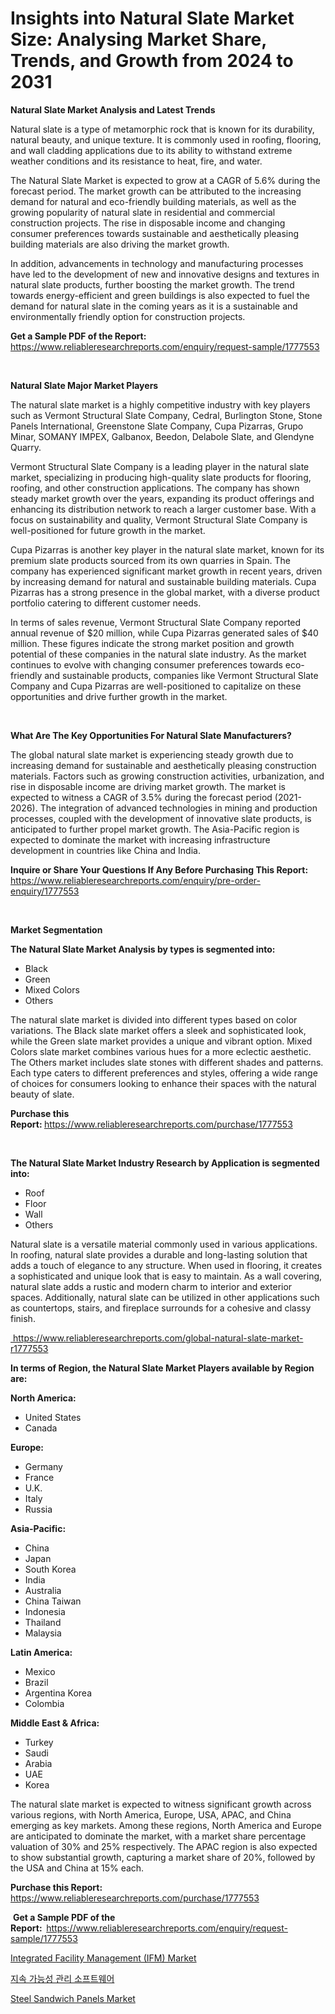 <p><h1>Insights into Natural Slate Market Size: Analysing Market Share, Trends, and Growth from 2024 to 2031</h1></p><p><strong>Natural Slate Market Analysis and Latest Trends</strong></p>
<p><p>Natural slate is a type of metamorphic rock that is known for its durability, natural beauty, and unique texture. It is commonly used in roofing, flooring, and wall cladding applications due to its ability to withstand extreme weather conditions and its resistance to heat, fire, and water.</p><p>The Natural Slate Market is expected to grow at a CAGR of 5.6% during the forecast period. The market growth can be attributed to the increasing demand for natural and eco-friendly building materials, as well as the growing popularity of natural slate in residential and commercial construction projects. The rise in disposable income and changing consumer preferences towards sustainable and aesthetically pleasing building materials are also driving the market growth.</p><p>In addition, advancements in technology and manufacturing processes have led to the development of new and innovative designs and textures in natural slate products, further boosting the market growth. The trend towards energy-efficient and green buildings is also expected to fuel the demand for natural slate in the coming years as it is a sustainable and environmentally friendly option for construction projects.</p></p>
<p><strong>Get a Sample PDF of the Report:&nbsp;</strong> <a href="https://www.reliableresearchreports.com/enquiry/request-sample/1777553">https://www.reliableresearchreports.com/enquiry/request-sample/1777553</a></p>
<p>&nbsp;</p>
<p><strong>Natural Slate Major Market Players</strong></p>
<p><p>The natural slate market is a highly competitive industry with key players such as Vermont Structural Slate Company, Cedral, Burlington Stone, Stone Panels International, Greenstone Slate Company, Cupa Pizarras, Grupo Minar, SOMANY IMPEX, Galbanox, Beedon, Delabole Slate, and Glendyne Quarry. </p><p>Vermont Structural Slate Company is a leading player in the natural slate market, specializing in producing high-quality slate products for flooring, roofing, and other construction applications. The company has shown steady market growth over the years, expanding its product offerings and enhancing its distribution network to reach a larger customer base. With a focus on sustainability and quality, Vermont Structural Slate Company is well-positioned for future growth in the market.</p><p>Cupa Pizarras is another key player in the natural slate market, known for its premium slate products sourced from its own quarries in Spain. The company has experienced significant market growth in recent years, driven by increasing demand for natural and sustainable building materials. Cupa Pizarras has a strong presence in the global market, with a diverse product portfolio catering to different customer needs.</p><p>In terms of sales revenue, Vermont Structural Slate Company reported annual revenue of $20 million, while Cupa Pizarras generated sales of $40 million. These figures indicate the strong market position and growth potential of these companies in the natural slate industry. As the market continues to evolve with changing consumer preferences towards eco-friendly and sustainable products, companies like Vermont Structural Slate Company and Cupa Pizarras are well-positioned to capitalize on these opportunities and drive further growth in the market.</p></p>
<p>&nbsp;</p>
<p><strong>What Are The Key Opportunities For Natural Slate Manufacturers?</strong></p>
<p><p>The global natural slate market is experiencing steady growth due to increasing demand for sustainable and aesthetically pleasing construction materials. Factors such as growing construction activities, urbanization, and rise in disposable income are driving market growth. The market is expected to witness a CAGR of 3.5% during the forecast period (2021-2026). The integration of advanced technologies in mining and production processes, coupled with the development of innovative slate products, is anticipated to further propel market growth. The Asia-Pacific region is expected to dominate the market with increasing infrastructure development in countries like China and India.</p></p>
<p><strong>Inquire or Share Your Questions If Any Before Purchasing This Report:</strong> <a href="https://www.reliableresearchreports.com/enquiry/pre-order-enquiry/1777553">https://www.reliableresearchreports.com/enquiry/pre-order-enquiry/1777553</a></p>
<p>&nbsp;</p>
<p><strong>Market Segmentation</strong></p>
<p><strong>The Natural Slate Market Analysis by types is segmented into:</strong></p>
<p><ul><li>Black</li><li>Green</li><li>Mixed Colors</li><li>Others</li></ul></p>
<p><p>The natural slate market is divided into different types based on color variations. The Black slate market offers a sleek and sophisticated look, while the Green slate market provides a unique and vibrant option. Mixed Colors slate market combines various hues for a more eclectic aesthetic. The Others market includes slate stones with different shades and patterns. Each type caters to different preferences and styles, offering a wide range of choices for consumers looking to enhance their spaces with the natural beauty of slate.</p></p>
<p><strong>Purchase this Report:&nbsp;</strong><a href="https://www.reliableresearchreports.com/purchase/1777553">https://www.reliableresearchreports.com/purchase/1777553</a></p>
<p>&nbsp;</p>
<p><strong>The Natural Slate Market Industry Research by Application is segmented into:</strong></p>
<p><ul><li>Roof</li><li>Floor</li><li>Wall</li><li>Others</li></ul></p>
<p><p>Natural slate is a versatile material commonly used in various applications. In roofing, natural slate provides a durable and long-lasting solution that adds a touch of elegance to any structure. When used in flooring, it creates a sophisticated and unique look that is easy to maintain. As a wall covering, natural slate adds a rustic and modern charm to interior and exterior spaces. Additionally, natural slate can be utilized in other applications such as countertops, stairs, and fireplace surrounds for a cohesive and classy finish.</p></p>
<p><a href="https://www.reliableresearchreports.com/global-natural-slate-market-r1777553">&nbsp;https://www.reliableresearchreports.com/global-natural-slate-market-r1777553</a></p>
<p><strong>In terms of Region, the Natural Slate Market Players available by Region are:</strong></p>
<p>
    <p> <strong> North America: </strong>
        <ul>
            <li>United States</li>
            <li>Canada</li>
        </ul>
        </p> 
    <p> <strong> Europe: </strong>
        <ul>
            <li>Germany</li>
            <li>France</li>
            <li>U.K.</li>
            <li>Italy</li>
            <li>Russia</li>
        </ul>
        </p> 
    <p> <strong> Asia-Pacific: </strong>
        <ul>
            <li>China</li>
            <li>Japan</li>
            <li>South Korea</li>
            <li>India</li>
            <li>Australia</li>
            <li>China Taiwan</li>
            <li>Indonesia</li>
            <li>Thailand</li>
            <li>Malaysia</li>
        </ul>
        </p> 
    <p> <strong> Latin America: </strong>
        <ul>
            <li>Mexico</li>
            <li>Brazil</li>
            <li>Argentina Korea</li>
            <li>Colombia</li>
        </ul>
        </p> 
    <p> <strong> Middle East & Africa: </strong>
        <ul>
            <li>Turkey</li>
            <li>Saudi</li>
            <li>Arabia</li>
            <li>UAE</li>
            <li>Korea</li>
        </ul>
    </p>
    </p>
<p><p>The natural slate market is expected to witness significant growth across various regions, with North America, Europe, USA, APAC, and China emerging as key markets. Among these regions, North America and Europe are anticipated to dominate the market, with a market share percentage valuation of 30% and 25% respectively. The APAC region is also expected to show substantial growth, capturing a market share of 20%, followed by the USA and China at 15% each.</p></p>
<p><strong>Purchase this Report: </strong><a href="https://www.reliableresearchreports.com/purchase/1777553">https://www.reliableresearchreports.com/purchase/1777553</a></p>
<p>&nbsp;<strong>Get a Sample PDF of the Report:&nbsp;&nbsp;</strong><a href="https://www.reliableresearchreports.com/enquiry/request-sample/1777553">https://www.reliableresearchreports.com/enquiry/request-sample/1777553</a></p>
<p><strong></strong></p>
<p><p><a href="https://github.com/ReyesHowell/Market-Research-Report-List-1/blob/main/integrated-facility-management-ifm-market.md">Integrated Facility Management (IFM) Market</a></p><p><a href="https://github.com/raap8632/Market-Research-Report-List-2/blob/main/67391546012.md">지속 가능성 관리 소프트웨어</a></p><p><a href="https://view.publitas.com/reportprime-1/steel-sandwich-panels-market-trends-a-detailed-study-of-its-market-segmentation-and-analyzing-the-importance-of-the-emerging-trends/">Steel Sandwich Panels Market</a></p></p>